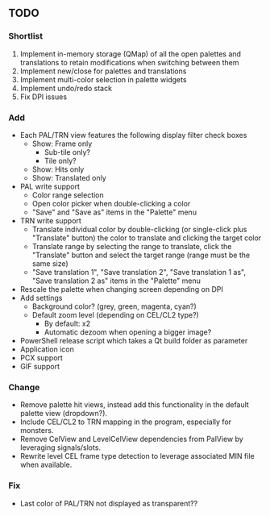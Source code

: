 ## TODO

### Shortlist
1. Implement in-memory storage (QMap) of all the open palettes and translations to retain modifications when switching between them
2. Implement new/close for palettes and translations
3. Implement multi-color selection in palette widgets
4. Implement undo/redo stack
5. Fix DPI issues


### Add
- Each PAL/TRN view features the following display filter check boxes
    - Show: Frame only
        - Sub-tile only?
        - Tile only?
    - Show: Hits only
    - Show: Translated only
- PAL write support
    - Color range selection
    - Open color picker when double-clicking a color
    - "Save" and "Save as" items in the "Palette" menu
- TRN write support
    - Translate individual color by double-clicking (or single-click plus "Translate" button) the color to translate and clicking the target color
    - Translate range by selecting the range to translate, click the "Translate" button and select the target range (range must be the same size)
    - "Save translation 1", "Save translation 2", "Save translation 1 as", "Save translation 2 as" items in the "Palette" menu
- Rescale the palette when changing screen depending on DPI
- Add settings
    - Background color? (grey, green, magenta, cyan?)
    - Default zoom level (depending on CEL/CL2 type?)
        - By default: x2
        - Automatic dezoom when opening a bigger image?
- PowerShell release script which takes a Qt build folder as parameter
- Application icon
- PCX support
- GIF support

### Change
- Remove palette hit views, instead add this functionality in the default palette view (dropdown?).
- Include CEL/CL2 to TRN mapping in the program, especially for monsters.
- Remove CelView and LevelCelView dependencies from PalView by leveraging signals/slots.
- Rewrite level CEL frame type detection to leverage associated MIN file when available.

### Fix
- Last color of PAL/TRN not displayed as transparent??
